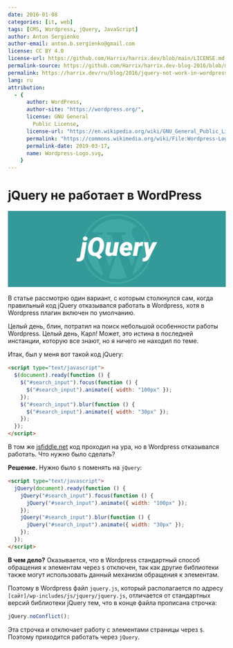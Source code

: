 ```yaml
---
date: 2016-01-08
categories: [it, web]
tags: [CMS, Wordpress, jQuery, JavaScript]
author: Anton Sergienko
author-email: anton.b.sergienko@gmail.com
license: CC BY 4.0
license-url: https://github.com/Harrix/harrix.dev/blob/main/LICENSE.md
permalink-source: https://github.com/Harrix/harrix.dev-blog-2016/blob/main/jquery-not-work-in-wordpress/jquery-not-work-in-wordpress.md
permalink: https://harrix.dev/ru/blog/2016/jquery-not-work-in-wordpress/
lang: ru
attribution:
  - {
      author: WordPress,
      author-site: "https://wordpress.org/",
      license: GNU General
        Public License,
      license-url: "https://en.wikipedia.org/wiki/GNU_General_Public_License",
      permalink: "https://commons.wikimedia.org/wiki/File:Wordpress-Logo.svg",
      permalink-date: 2019-03-17,
      name: Wordpress-Logo.svg,
    }
---
```


# jQuery не работает в WordPress

![Featured image](featured-image.svg)

В статье рассмотрю один вариант, с которым столкнулся сам, когда правильный код jQuery отказывался работать в Wordpress, хотя в Wordpress плагин включен по умолчанию.

Целый день, блин, потратил на поиск небольшой особенности работы Wordpress. Целый день, Карл! Может, это истина в последней инстанции, которую все знают, но я ничего не находил по теме.

Итак, был у меня вот такой код jQuery:

```html
<script type="text/javascript">
  $(document).ready(function () {
    $("#search_input").focus(function () {
      $("#search_input").animate({ width: "100px" });
    });
    $("#search_input").blur(function () {
      $("#search_input").animate({ width: "30px" });
    });
  });
</script>
```

В том же [jsfiddle.net](https:\jsfiddle.net) код проходил на ура, но в Wordpress отказывался работать. Что нужно было сделать?

**Решение.** Нужно было `$` поменять на `jQuery`:

```html
<script type="text/javascript">
  jQuery(document).ready(function () {
    jQuery("#search_input").focus(function () {
      jQuery("#search_input").animate({ width: "100px" });
    });
    jQuery("#search_input").blur(function () {
      jQuery("#search_input").animate({ width: "30px" });
    });
  });
</script>
```

**В чем дело?** Оказывается, что в Wordpress стандартный способ обращения к элементам через `$` отключен, так как другие библиотеки также могут использовать данный механизм обращения к элементам.

Поэтому в Wordpress файл `jquery.js`, который располагается по адресу `[сайт]/wp-includes/js/jquery/jquery.js`, отличается от стандартных версий библиотеки jQuery тем, что в конце файла прописана строчка:

```js
jQuery.noConflict();
```

Эта строчка и отключает работу с элементами страницы через `$`. Поэтому приходится работать через `jQuery`.
